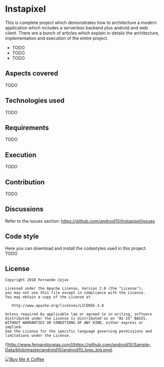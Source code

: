 # Instapixel

This is complete project which demonstrates how to architecture a modern application which includes a serverless backend plus android and web client. There are a bunch of articles which explain in details the architecture, implementation and execution of the entire project.

 - TODO
 - TODO
 - TODO

## Aspects covered
TODO

## Technologies used
TODO

## Requirements
TODO

## Execution
TODO

## Contribution
TODO

## Discussions
Refer to the issues section: https://github.com/android10/Instapixel/issues
 
## Code style
Here you can download and install the codestyles used in this project.
TODO

## License

    Copyright 2018 Fernando Cejas

    Licensed under the Apache License, Version 2.0 (the "License");
    you may not use this file except in compliance with the License.
    You may obtain a copy of the License at

       http://www.apache.org/licenses/LICENSE-2.0

    Unless required by applicable law or agreed to in writing, software
    distributed under the License is distributed on an "AS IS" BASIS,
    WITHOUT WARRANTIES OR CONDITIONS OF ANY KIND, either express or implied.
    See the License for the specific language governing permissions and
    limitations under the License.


![http://www.fernandocejas.com](https://github.com/android10/Sample-Data/blob/master/android10/android10_logo_big.png)

<a href="https://www.buymeacoffee.com/android10" target="_blank"><img src="https://www.buymeacoffee.com/assets/img/custom_images/orange_img.png" alt="Buy Me A Coffee" style="height: auto !important;width: auto !important;" ></a>
